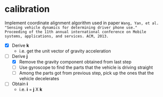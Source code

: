 # calibration

Implement coordinate alignment algorithm used in paper `Wang, Yan, et al. "Sensing vehicle dynamics for determining driver phone use." Proceeding of the 11th annual international conference on Mobile systems, applications, and services. ACM, 2013.`

- [x] Derive **k**
  - i.e. get the unit vector of gravity acceleration
- [ ] Derive **j**
  - [x] Remove the gravity component obtained from last step
  - [ ] Use gyroscope to find the parts that the vehicle is driving straight 
  - [ ] Among the parts got from previous step, pick up the ones that the vehicle decelerates
- [ ] Obtain **i**
  - i.e. **i** = **j** X **k**
  
